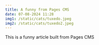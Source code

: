```yaml
---
title: A funny from Pages CMS
date: 07-08-2024 11:28
img1: /static/cats/tuxedo.jpeg
img2: /static/cats/tuxedo2.jpeg
---
```

This is a funny article built from Pages CMS
